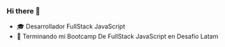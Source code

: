 ### Hi there 👋



- :mortar_board: Desarrollador FullStack JavaScript
- :page_facing_up: Terminando mi Bootcamp De FullStack JavaScript en Desafio Latam


